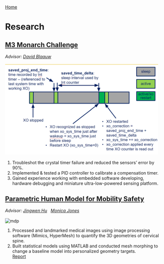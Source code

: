 [Home](index.md)
# Research
## [M3 Monarch Challenge](https://monarch.engin.umich.edu/)
*Advisor: [David Blaauw](https://blaauw.engin.umich.edu/)*\
\
<img src="monarch_timer.png" alt="momarch" width="500"/> 
1. Troubleshot the crystal timer failure and reduced the sensors’ error by 90%.
2. Implemented & tested a PID controller to calibrate a compensation timer.
3. Gained experience working with embedded software developing, hardware debugging and miniature ultra-low-powered sensing platform. 


## [Parametric Human Model for Mobility Safety](https://mdp.engin.umich.edu/research_teams/adaptive-design-23/)
*Advisor: [Jingwen Hu](https://www.umtri.umich.edu/people/hu-jingwen/) &nbsp; [Monica Jones](https://www.umtri.umich.edu/people/jones-monica/)*\
\
<img src="MDP_Poster.jpg" alt="mdp" width="600"/> 
1. Processed and landmarked medical images using image processing software (Mimics, HyperMesh) to quantify the 3D geometries of cervical spine. 
2. Built statistical models using MATLAB and conducted mesh morphing to change a baseline model into personalized geometry targets.\
[Report](W22_C-Spine_Subteam_Final_Report.pdf)
